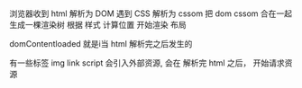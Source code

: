 ##
浏览器收到 html 解析为 DOM 
遇到 CSS 解析为 cssom
把 dom cssom 合在一起 生成一棵渲染树
根据 样式 计算位置 开始渲染 布局

domContentloaded 就是i当 html 解析完之后发生的

有一些标签 img link script 会引入外部资源, 会在 解析完 html 之后， 开始请求资源